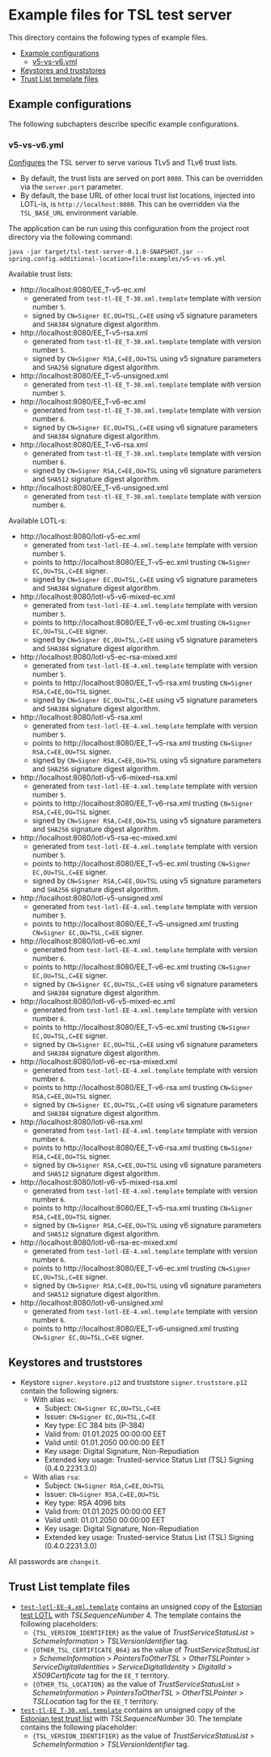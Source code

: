 # Example files for TSL test server

This directory contains the following types of example files.

* [Example configurations](#example-configurations)
  - [v5-vs-v6.yml](#v5-vs-v6yml)
* [Keystores and truststores](#keystores-and-truststores)
* [Trust List template files](#trust-list-template-files)

## Example configurations

The following subchapters describe specific example configurations.

### v5-vs-v6.yml

[Configures](v5-vs-v6.yml) the TSL server to serve various TLv5 and TLv6 trust lists.
* By default, the trust lists are served on port `8080`. This can be overridden via the `server.port` parameter.
* By default, the base URL of other local trust list locations, injected into LOTL-is, is `http://localhost:8080`.
  This can be overridden via the `TSL_BASE_URL` environment variable.

The application can be run using this configuration from the project root directory via the following command:

```shell
java -jar target/tsl-test-server-0.1.0-SNAPSHOT.jar --spring.config.additional-location=file:examples/v5-vs-v6.yml
```

Available trust lists:
* http://localhost:8080/EE_T-v5-ec.xml
  - generated from `test-tl-EE_T-30.xml.template` template with version number `5`.
  - signed by `CN=Signer EC,OU=TSL,C=EE` using v5 signature parameters and `SHA384` signature digest algorithm.
* http://localhost:8080/EE_T-v5-rsa.xml
  - generated from `test-tl-EE_T-30.xml.template` template with version number `5`.
  - signed by `CN=Signer RSA,C=EE,OU=TSL` using v5 signature parameters and `SHA256` signature digest algorithm.
* http://localhost:8080/EE_T-v5-unsigned.xml
  - generated from `test-tl-EE_T-30.xml.template` template with version number `5`.
* http://localhost:8080/EE_T-v6-ec.xml
  - generated from `test-tl-EE_T-30.xml.template` template with version number `6`.
  - signed by `CN=Signer EC,OU=TSL,C=EE` using v6 signature parameters and `SHA384` signature digest algorithm.
* http://localhost:8080/EE_T-v6-rsa.xml
  - generated from `test-tl-EE_T-30.xml.template` template with version number `6`.
  - signed by `CN=Signer RSA,C=EE,OU=TSL` using v6 signature parameters and `SHA512` signature digest algorithm.
* http://localhost:8080/EE_T-v6-unsigned.xml
  - generated from `test-tl-EE_T-30.xml.template` template with version number `6`.

Available LOTL-s:
* http://localhost:8080/lotl-v5-ec.xml
  - generated from `test-lotl-EE-4.xml.template` template with version number `5`.
  - points to http://localhost:8080/EE_T-v5-ec.xml trusting `CN=Signer EC,OU=TSL,C=EE` signer.
  - signed by `CN=Signer EC,OU=TSL,C=EE` using v5 signature parameters and `SHA384` signature digest algorithm.
* http://localhost:8080/lotl-v5-v6-mixed-ec.xml
  - generated from `test-lotl-EE-4.xml.template` template with version number `5`.
  - points to http://localhost:8080/EE_T-v6-ec.xml trusting `CN=Signer EC,OU=TSL,C=EE` signer.
  - signed by `CN=Signer EC,OU=TSL,C=EE` using v5 signature parameters and `SHA384` signature digest algorithm.
* http://localhost:8080/lotl-v5-ec-rsa-mixed.xml
  - generated from `test-lotl-EE-4.xml.template` template with version number `5`.
  - points to http://localhost:8080/EE_T-v5-rsa.xml trusting `CN=Signer RSA,C=EE,OU=TSL` signer.
  - signed by `CN=Signer EC,OU=TSL,C=EE` using v5 signature parameters and `SHA384` signature digest algorithm.
* http://localhost:8080/lotl-v5-rsa.xml
  - generated from `test-lotl-EE-4.xml.template` template with version number `5`.
  - points to http://localhost:8080/EE_T-v5-rsa.xml trusting `CN=Signer RSA,C=EE,OU=TSL` signer.
  - signed by `CN=Signer RSA,C=EE,OU=TSL` using v5 signature parameters and `SHA256` signature digest algorithm.
* http://localhost:8080/lotl-v5-v6-mixed-rsa.xml
  - generated from `test-lotl-EE-4.xml.template` template with version number `5`.
  - points to http://localhost:8080/EE_T-v6-rsa.xml trusting `CN=Signer RSA,C=EE,OU=TSL` signer.
  - signed by `CN=Signer RSA,C=EE,OU=TSL` using v5 signature parameters and `SHA256` signature digest algorithm.
* http://localhost:8080/lotl-v5-rsa-ec-mixed.xml
  - generated from `test-lotl-EE-4.xml.template` template with version number `5`.
  - points to http://localhost:8080/EE_T-v5-ec.xml trusting `CN=Signer EC,OU=TSL,C=EE` signer.
  - signed by `CN=Signer RSA,C=EE,OU=TSL` using v5 signature parameters and `SHA256` signature digest algorithm.
* http://localhost:8080/lotl-v5-unsigned.xml
  - generated from `test-lotl-EE-4.xml.template` template with version number `5`.
  - points to http://localhost:8080/EE_T-v5-unsigned.xml trusting `CN=Signer EC,OU=TSL,C=EE` signer.
* http://localhost:8080/lotl-v6-ec.xml
  - generated from `test-lotl-EE-4.xml.template` template with version number `6`.
  - points to http://localhost:8080/EE_T-v6-ec.xml trusting `CN=Signer EC,OU=TSL,C=EE` signer.
  - signed by `CN=Signer EC,OU=TSL,C=EE` using v6 signature parameters and `SHA384` signature digest algorithm.
* http://localhost:8080/lotl-v6-v5-mixed-ec.xml
  - generated from `test-lotl-EE-4.xml.template` template with version number `6`.
  - points to http://localhost:8080/EE_T-v5-ec.xml trusting `CN=Signer EC,OU=TSL,C=EE` signer.
  - signed by `CN=Signer EC,OU=TSL,C=EE` using v6 signature parameters and `SHA384` signature digest algorithm.
* http://localhost:8080/lotl-v6-ec-rsa-mixed.xml
  - generated from `test-lotl-EE-4.xml.template` template with version number `6`.
  - points to http://localhost:8080/EE_T-v6-rsa.xml trusting `CN=Signer RSA,C=EE,OU=TSL` signer.
  - signed by `CN=Signer EC,OU=TSL,C=EE` using v6 signature parameters and `SHA384` signature digest algorithm.
* http://localhost:8080/lotl-v6-rsa.xml
  - generated from `test-lotl-EE-4.xml.template` template with version number `6`.
  - points to http://localhost:8080/EE_T-v6-rsa.xml trusting `CN=Signer RSA,C=EE,OU=TSL` signer.
  - signed by `CN=Signer RSA,C=EE,OU=TSL` using v6 signature parameters and `SHA512` signature digest algorithm.
* http://localhost:8080/lotl-v6-v5-mixed-rsa.xml
  - generated from `test-lotl-EE-4.xml.template` template with version number `6`.
  - points to http://localhost:8080/EE_T-v5-rsa.xml trusting `CN=Signer RSA,C=EE,OU=TSL` signer.
  - signed by `CN=Signer RSA,C=EE,OU=TSL` using v6 signature parameters and `SHA512` signature digest algorithm.
* http://localhost:8080/lotl-v6-rsa-ec-mixed.xml
  - generated from `test-lotl-EE-4.xml.template` template with version number `6`.
  - points to http://localhost:8080/EE_T-v6-ec.xml trusting `CN=Signer EC,OU=TSL,C=EE` signer.
  - signed by `CN=Signer RSA,C=EE,OU=TSL` using v6 signature parameters and `SHA512` signature digest algorithm.
* http://localhost:8080/lotl-v6-unsigned.xml
  - generated from `test-lotl-EE-4.xml.template` template with version number `6`.
  - points to http://localhost:8080/EE_T-v6-unsigned.xml trusting `CN=Signer EC,OU=TSL,C=EE` signer.

## Keystores and truststores

* Keystore `signer.keystore.p12` and truststore `signer.truststore.p12` contain the following signers:
  - With alias `ec`:
    - Subject: `CN=Signer EC,OU=TSL,C=EE`
    - Issuer: `CN=Signer EC,OU=TSL,C=EE`
    - Key type: EC 384 bits (P-384)
    - Valid from: 01.01.2025 00:00:00 EET
    - Valid until: 01.01.2050 00:00:00 EET
    - Key usage: Digital Signature, Non-Repudiation
    - Extended key usage: Trusted-service Status List (TSL) Signing (0.4.0.2231.3.0)
  - With alias `rsa`:
    - Subject: `CN=Signer RSA,C=EE,OU=TSL`
    - Issuer: `CN=Signer RSA,C=EE,OU=TSL`
    - Key type: RSA 4096 bits
    - Valid from: 01.01.2025 00:00:00 EET
    - Valid until: 01.01.2050 00:00:00 EET
    - Key usage: Digital Signature, Non-Repudiation
    - Extended key usage: Trusted-service Status List (TSL) Signing (0.4.0.2231.3.0)

All passwords are `changeit`.

## Trust List template files

* [`test-lotl-EE-4.xml.template`](test-lotl-EE-4.xml.template) contains an unsigned copy of the
  [Estonian test LOTL](https://open-eid.github.io/test-TL/tl-mp-test-EE.xml) with *TSLSequenceNumber* 4.
  The template contains the following placeholders:
  - `{TSL_VERSION_IDENTIFIER}` as the value of *TrustServiceStatusList* > *SchemeInformation* > *TSLVersionIdentifier*
    tag.
  - `{OTHER_TSL_CERTIFICATE_B64}` as the value of *TrustServiceStatusList* > *SchemeInformation* > *PointersToOtherTSL*
    \> *OtherTSLPointer* > *ServiceDigitalIdentities* > *ServiceDigitalIdentity* > *DigitalId* > *X509Certificate* tag
    for the `EE_T` territory.
  - `{OTHER_TSL_LOCATION}` as the value of *TrustServiceStatusList* > *SchemeInformation* > *PointersToOtherTSL* >
    *OtherTSLPointer* > *TSLLocation* tag for the `EE_T` territory.
* [`test-tl-EE_T-30.xml.template`](test-tl-EE_T-30.xml.template) contains an unsigned copy of the
  [Estonian test trust list](https://open-eid.github.io/test-TL/EE_T.xml) with *TSLSequenceNumber* 30.
  The template contains the following placeholder:
  - `{TSL_VERSION_IDENTIFIER}` as the value of *TrustServiceStatusList* > *SchemeInformation* > *TSLVersionIdentifier*
    tag.
